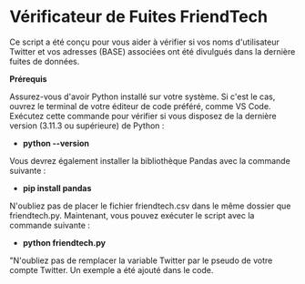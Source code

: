 # **Vérificateur de Fuites FriendTech**

Ce script a été conçu pour vous aider à vérifier si vos noms d'utilisateur Twitter et vos adresses (BASE) associées ont été divulgués dans la dernière fuites de données.

**Prérequis**

Assurez-vous d'avoir Python installé sur votre système. Si c'est le cas, ouvrez le terminal de votre éditeur de code préféré, comme VS Code.
Exécutez cette commande pour vérifier si vous disposez de la dernière version (3.11.3 ou supérieure) de Python : 

- **python --version**

Vous devrez également installer la bibliothèque Pandas avec la commande suivante :  

- **pip install pandas**

  
N'oubliez pas de placer le fichier friendtech.csv dans le même dossier que friendtech.py.
Maintenant, vous pouvez exécuter le script avec la commande suivante :  

- **python friendtech.py**

"N'oubliez pas de remplacer la variable Twitter par le pseudo de votre compte Twitter. Un exemple a été ajouté dans le code.

